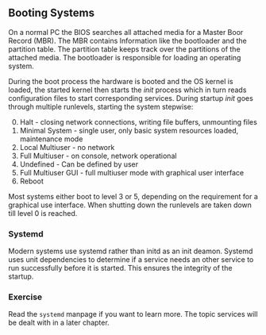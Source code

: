 ## Booting Systems

On a normal PC the BIOS searches all attached media for a Master Boor Record (MBR). The MBR contains Information like the bootloader and the partition table. The partition table keeps track over the partitions of the attached media. The bootloader is responsible for loading an operating system.

During the boot process the hardware is booted and the OS kernel is loaded, the started kernel then starts the *init* process which in turn reads configuration files to start corresponding services. During startup *init* goes through multiple runlevels, starting the system stepwise:

0. Halt - closing network connections, writing file buffers, unmounting files
1. Minimal System - single user, only basic system resources loaded, maintenance mode
2. Local Multiuser - no network
3. Full Multiuser - on console, network operational
4. Undefined - Can be defined by user
5. Full Multiuser GUI - full multiuser mode with graphical user interface
6. Reboot

Most systems either boot to level 3 or 5, depending on the requirement for a graphical use interface.
When shutting down the runlevels are taken down till level 0 is reached.

### Systemd
Modern systems use systemd rather than initd as an init deamon.
Systemd uses unit dependencies to determine if a service needs an other service to run successfully before it is started. This ensures the integrity of the startup.

### Exercise
Read the `systemd` manpage if you want to learn more. The topic services will be dealt with in a later chapter.
